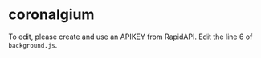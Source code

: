 # coronalgium
To edit, please create and use an APIKEY from RapidAPI. Edit the line 6 of `background.js`.